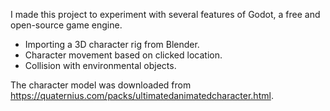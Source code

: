 I made this project to experiment with several features of Godot, a free and open-source game engine.

* Importing a 3D character rig from Blender.
* Character movement based on clicked location.
* Collision with environmental objects.

The character model was downloaded from https://quaternius.com/packs/ultimatedanimatedcharacter.html.
